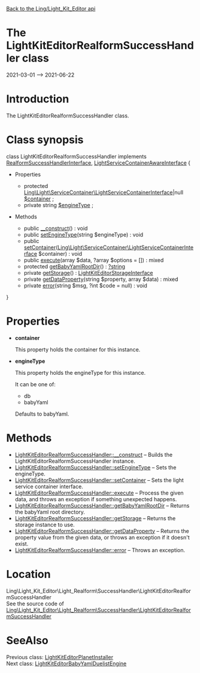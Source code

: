 [Back to the Ling/Light_Kit_Editor api](https://github.com/lingtalfi/Light_Kit_Editor/blob/master/doc/api/Ling/Light_Kit_Editor.md)



The LightKitEditorRealformSuccessHandler class
================
2021-03-01 --> 2021-06-22






Introduction
============

The LightKitEditorRealformSuccessHandler class.



Class synopsis
==============


class <span class="pl-k">LightKitEditorRealformSuccessHandler</span> implements [RealformSuccessHandlerInterface](https://github.com/lingtalfi/Light_Realform/blob/master/doc/api/Ling/Light_Realform/SuccessHandler/RealformSuccessHandlerInterface.md), [LightServiceContainerAwareInterface](https://github.com/lingtalfi/Light/blob/master/doc/api/Ling/Light/ServiceContainer/LightServiceContainerAwareInterface.md) {

- Properties
    - protected [Ling\Light\ServiceContainer\LightServiceContainerInterface](https://github.com/lingtalfi/Light/blob/master/doc/api/Ling/Light/ServiceContainer/LightServiceContainerInterface.md)|null [$container](#property-container) ;
    - private string [$engineType](#property-engineType) ;

- Methods
    - public [__construct](https://github.com/lingtalfi/Light_Kit_Editor/blob/master/doc/api/Ling/Light_Kit_Editor/Light_Realform/SuccessHandler/LightKitEditorRealformSuccessHandler/__construct.md)() : void
    - public [setEngineType](https://github.com/lingtalfi/Light_Kit_Editor/blob/master/doc/api/Ling/Light_Kit_Editor/Light_Realform/SuccessHandler/LightKitEditorRealformSuccessHandler/setEngineType.md)(string $engineType) : void
    - public [setContainer](https://github.com/lingtalfi/Light_Kit_Editor/blob/master/doc/api/Ling/Light_Kit_Editor/Light_Realform/SuccessHandler/LightKitEditorRealformSuccessHandler/setContainer.md)([Ling\Light\ServiceContainer\LightServiceContainerInterface](https://github.com/lingtalfi/Light/blob/master/doc/api/Ling/Light/ServiceContainer/LightServiceContainerInterface.md) $container) : void
    - public [execute](https://github.com/lingtalfi/Light_Kit_Editor/blob/master/doc/api/Ling/Light_Kit_Editor/Light_Realform/SuccessHandler/LightKitEditorRealformSuccessHandler/execute.md)(array $data, ?array $options = []) : mixed
    - protected [getBabyYamlRootDir](https://github.com/lingtalfi/Light_Kit_Editor/blob/master/doc/api/Ling/Light_Kit_Editor/Light_Realform/SuccessHandler/LightKitEditorRealformSuccessHandler/getBabyYamlRootDir.md)() : [?string](https://github.com/lingtalfi/Light_Kit_Editor/blob/master/doc/api/Ling/Light_Kit_Editor/Light_Realform/SuccessHandler/?string.md)
    - private [getStorage](https://github.com/lingtalfi/Light_Kit_Editor/blob/master/doc/api/Ling/Light_Kit_Editor/Light_Realform/SuccessHandler/LightKitEditorRealformSuccessHandler/getStorage.md)() : [LightKitEditorStorageInterface](https://github.com/lingtalfi/Light_Kit_Editor/blob/master/doc/api/Ling/Light_Kit_Editor/Storage/LightKitEditorStorageInterface.md)
    - private [getDataProperty](https://github.com/lingtalfi/Light_Kit_Editor/blob/master/doc/api/Ling/Light_Kit_Editor/Light_Realform/SuccessHandler/LightKitEditorRealformSuccessHandler/getDataProperty.md)(string $property, array $data) : mixed
    - private [error](https://github.com/lingtalfi/Light_Kit_Editor/blob/master/doc/api/Ling/Light_Kit_Editor/Light_Realform/SuccessHandler/LightKitEditorRealformSuccessHandler/error.md)(string $msg, ?int $code = null) : void

}




Properties
=============

- <span id="property-container"><b>container</b></span>

    This property holds the container for this instance.
    
    

- <span id="property-engineType"><b>engineType</b></span>

    This property holds the engineType for this instance.
    
    It can be one of:
    - db
    - babyYaml
    
    
    Defaults to babyYaml.
    
    



Methods
==============

- [LightKitEditorRealformSuccessHandler::__construct](https://github.com/lingtalfi/Light_Kit_Editor/blob/master/doc/api/Ling/Light_Kit_Editor/Light_Realform/SuccessHandler/LightKitEditorRealformSuccessHandler/__construct.md) &ndash; Builds the LightKitEditorRealformSuccessHandler instance.
- [LightKitEditorRealformSuccessHandler::setEngineType](https://github.com/lingtalfi/Light_Kit_Editor/blob/master/doc/api/Ling/Light_Kit_Editor/Light_Realform/SuccessHandler/LightKitEditorRealformSuccessHandler/setEngineType.md) &ndash; Sets the engineType.
- [LightKitEditorRealformSuccessHandler::setContainer](https://github.com/lingtalfi/Light_Kit_Editor/blob/master/doc/api/Ling/Light_Kit_Editor/Light_Realform/SuccessHandler/LightKitEditorRealformSuccessHandler/setContainer.md) &ndash; Sets the light service container interface.
- [LightKitEditorRealformSuccessHandler::execute](https://github.com/lingtalfi/Light_Kit_Editor/blob/master/doc/api/Ling/Light_Kit_Editor/Light_Realform/SuccessHandler/LightKitEditorRealformSuccessHandler/execute.md) &ndash; Process the given data, and throws an exception if something unexpected happens.
- [LightKitEditorRealformSuccessHandler::getBabyYamlRootDir](https://github.com/lingtalfi/Light_Kit_Editor/blob/master/doc/api/Ling/Light_Kit_Editor/Light_Realform/SuccessHandler/LightKitEditorRealformSuccessHandler/getBabyYamlRootDir.md) &ndash; Returns the babyYaml root directory.
- [LightKitEditorRealformSuccessHandler::getStorage](https://github.com/lingtalfi/Light_Kit_Editor/blob/master/doc/api/Ling/Light_Kit_Editor/Light_Realform/SuccessHandler/LightKitEditorRealformSuccessHandler/getStorage.md) &ndash; Returns the storage instance to use.
- [LightKitEditorRealformSuccessHandler::getDataProperty](https://github.com/lingtalfi/Light_Kit_Editor/blob/master/doc/api/Ling/Light_Kit_Editor/Light_Realform/SuccessHandler/LightKitEditorRealformSuccessHandler/getDataProperty.md) &ndash; Returns the property value from the given data, or throws an exception if it doesn't exist.
- [LightKitEditorRealformSuccessHandler::error](https://github.com/lingtalfi/Light_Kit_Editor/blob/master/doc/api/Ling/Light_Kit_Editor/Light_Realform/SuccessHandler/LightKitEditorRealformSuccessHandler/error.md) &ndash; Throws an exception.





Location
=============
Ling\Light_Kit_Editor\Light_Realform\SuccessHandler\LightKitEditorRealformSuccessHandler<br>
See the source code of [Ling\Light_Kit_Editor\Light_Realform\SuccessHandler\LightKitEditorRealformSuccessHandler](https://github.com/lingtalfi/Light_Kit_Editor/blob/master/Light_Realform/SuccessHandler/LightKitEditorRealformSuccessHandler.php)



SeeAlso
==============
Previous class: [LightKitEditorPlanetInstaller](https://github.com/lingtalfi/Light_Kit_Editor/blob/master/doc/api/Ling/Light_Kit_Editor/Light_PlanetInstaller/LightKitEditorPlanetInstaller.md)<br>Next class: [LightKitEditorBabyYamlDuelistEngine](https://github.com/lingtalfi/Light_Kit_Editor/blob/master/doc/api/Ling/Light_Kit_Editor/Light_Realist/DuelistEngine/LightKitEditorBabyYamlDuelistEngine.md)<br>
